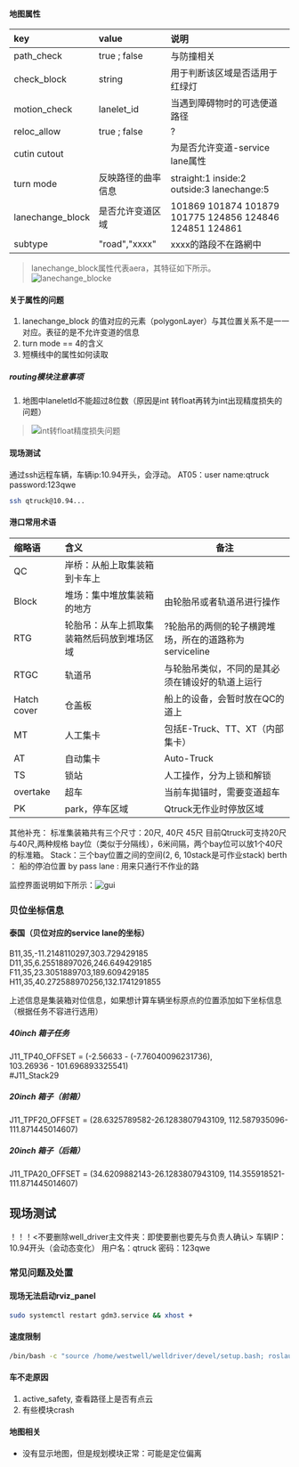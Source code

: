 #### 地图属性

|key | value  | 说明  |
|:---------|:-----------|:-----|
| path_check  |  true ; false  | 与防撞相关 | 
| check_block  |  string  | 用于判断该区域是否适用于红绿灯 | 
| motion_check  |  lanelet_id  | 当遇到障碍物时的可选便道路径 | 
| reloc_allow  |  true ; false  | ? | 
| cutin  cutout | |为是否允许变道-service lane属性| 
| turn mode|反映路径的曲率信息|straight:1 inside:2 outside:3 lanechange:5|
| lanechange_block|是否允许变道区域|101869  101874 101879 101775 124856 124846 124851 124861 |
| subtype|"road","xxxx"|xxxx的路段不在路網中|

> lanechange_block属性代表aera，其特征如下所示。
![lanechange_blocke](lanelet-osm-aera.png)
#### 关于属性的问题
1. lanechange_block 的值对应的元素（polygonLayer）与其位置关系不是一一对应。表征的是不允许变道的信息
2. turn mode == 4的含义
3. 短横线中的属性如何读取
##### routing模块注意事项
1. 地图中laneletId不能超过8位数（原因是int 转float再转为int出现精度损失的问题）
> ![int转float精度损失问题](https://icode.best/i/02045630794853)

#### 现场测试
通过ssh远程车辆，车辆ip:10.94开头，会浮动。
AT05：user name:qtruck password:123qwe
```bash
ssh qtruck@10.94...
```
#### 港口常用术语

|缩略语 | 含义  | 备注  |
|:----------|:----------|------|
|QC|岸桥：从船上取集装箱到卡车上|  |
|Block|堆场：集中堆放集装箱的地方|由轮胎吊或者轨道吊进行操作 |
|RTG|轮胎吊：从车上抓取集装箱然后码放到堆场区域|?轮胎吊的两侧的轮子横跨堆场，所在的道路称为serviceline|
|RTGC|轨道吊|与轮胎吊类似，不同的是其必须在铺设好的轨道上运行|
|Hatch cover|仓盖板|船上的设备，会暂时放在QC的道上|
|MT|人工集卡|包括E-Truck、TT、XT（内部集卡）|
|AT|自动集卡|Auto-Truck|
|TS|锁站|人工操作，分为上锁和解锁|
|overtake|超车|当前车拋锚时，需要变道超车|
|PK|park，停车区域|Qtruck无作业时停放区域|

其他补充：
标准集装箱共有三个尺寸：20尺, 40尺 45尺
目前Qtruck可支持20尺与40尺,两种规格
bay位（类似于分隔线），6米间隔，两个bay位可以放1个40尺的标准箱。
Stack：三个bay位置之间的空间(2, 6, 10stack是可作业stack)
berth ： 船的停泊位置
by pass lane : 用来只通行不作业的路 

监控界面说明如下所示：![gui](thai.jpeg)

### 贝位坐标信息
#### 泰国（贝位对应的service lane的坐标）
B11,35,-11.2148110297,303.729429185  
D11,35,6.25518897026,246.649429185  
F11,35,23.3051889703,189.609429185  
H11,35,40.272588970256,132.1741291855

上述信息是集装箱对位信息，如果想计算车辆坐标原点的位置添加如下坐标信息（根据任务不容进行选用）
##### 40inch 箱子任务
J11_TP40_OFFSET = (-2.56633 - (-7.76040096231736),  
103.26936 - 101.696893325541)  
#J11_Stack29  
##### 20inch 箱子（前箱）
J11_TPF20_OFFSET = (28.6325789582-26.1283807943109, 112.587935096-111.871445014607)  

##### 20inch 箱子（后箱）
J11_TPA20_OFFSET = (34.6209882143-26.1283807943109, 114.355918521-111.871445014607)

## 现场测试
！！！<不要删除well_driver主文件夹：即使要删也要先与负责人确认>
车辆IP：10.94开头（会动态变化）
用户名：qtruck 密码：123qwe

### 常见问题及处置
#### 现场无法启动rviz_panel
```bash
sudo systemctl restart gdm3.service && xhost +
```
#### 速度限制
```bash
/bin/bash -c "source /home/westwell/welldriver/devel/setup.bash; roslaunch routing routing_abuzhabi.launch max_speed:=3"#将最大速度限制为3m/s
```
#### 车不走原因
1. active_safety, 查看路径上是否有点云
2. 有些模块crash
#### 地图相关
- 没有显示地图，但是规划模块正常：可能是定位偏离